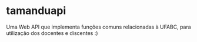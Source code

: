 # tamanduapi
Uma Web API que implementa funções comuns relacionadas à UFABC, para utilização dos docentes e discentes :)
